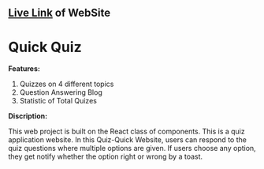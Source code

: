 ##   [Live Link](https://quick-quiz-11.netlify.app/) of WebSite 

# Quick Quiz

**Features:** 
 1. Quizzes on 4 different topics
 2. Question Answering Blog
 3. Statistic of Total Quizes
 
**Discription:**
 
This web project is built on the React class of components. This is a quiz application website. In this Quiz-Quick Website, users can respond to the quiz questions where multiple options are given. If users choose any option, they get notify whether the option right or wrong by a toast. 






